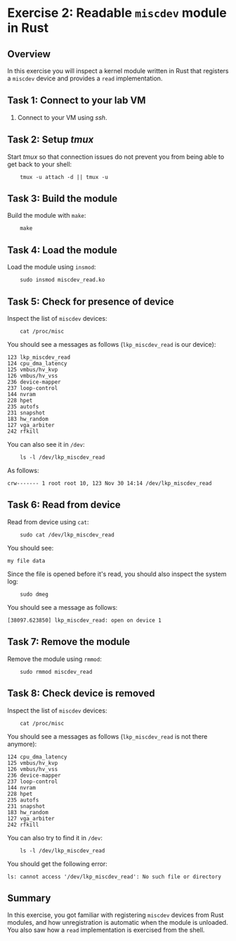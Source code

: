 # Exercise 2: Readable `miscdev` module in Rust

## Overview

In this exercise you will inspect a kernel module written in Rust that registers a `miscdev` device and provides a `read` implementation.

## Task 1: Connect to your lab VM

1. Connect to your VM using _ssh_.

## Task 2: Setup _tmux_

Start _tmux_ so that connection issues do not prevent you from being able to get back to your shell:
```
    tmux -u attach -d || tmux -u
```

## Task 3: Build the module
Build the module with `make`:
```
    make
```

## Task 4: Load the module

Load the module using `insmod`:

```
    sudo insmod miscdev_read.ko
```

## Task 5: Check for presence of device
Inspect the list of `miscdev` devices:

```
    cat /proc/misc
```

You should see a messages as follows (`lkp_miscdev_read` is our device):

```
123 lkp_miscdev_read
124 cpu_dma_latency
125 vmbus/hv_kvp
126 vmbus/hv_vss
236 device-mapper
237 loop-control
144 nvram
228 hpet
235 autofs
231 snapshot
183 hw_random
127 vga_arbiter
242 rfkill
```

You can also see it in `/dev`:

```
    ls -l /dev/lkp_miscdev_read
```

As follows:

```
crw------- 1 root root 10, 123 Nov 30 14:14 /dev/lkp_miscdev_read
```

## Task 6: Read from device

Read from device using `cat`:

```
    sudo cat /dev/lkp_miscdev_read
```

You should see:

```
my file data
```

Since the file is opened before it's read, you should also inspect the system log:

```
    sudo dmeg
```

You should see a message as follows:

```
[38097.623850] lkp_miscdev_read: open on device 1
```

## Task 7: Remove the module

Remove the module using `rmmod`:

```
    sudo rmmod miscdev_read
```

## Task 8: Check device is removed

Inspect the list of `miscdev` devices:

```
    cat /proc/misc
```

You should see a messages as follows (`lkp_miscdev_read` is not there anymore):

```
124 cpu_dma_latency
125 vmbus/hv_kvp
126 vmbus/hv_vss
236 device-mapper
237 loop-control
144 nvram
228 hpet
235 autofs
231 snapshot
183 hw_random
127 vga_arbiter
242 rfkill
```

You can also try to find it in `/dev`:

```
    ls -l /dev/lkp_miscdev_read
```

You should get the following error:

```
ls: cannot access '/dev/lkp_miscdev_read': No such file or directory
```

## Summary

In this exercise, you got familiar with registering `miscdev` devices from Rust modules, and how unregistration is automatic when the module is unloaded. You also saw how a `read` implementation is exercised from the shell.